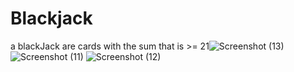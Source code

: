 # Blackjack
a blackJack are cards with the sum that is >= 21![Screenshot (13)](https://user-images.githubusercontent.com/101476757/174189994-0a2b3e0d-af74-496b-bf7e-4cac30193ef7.png)
![Screenshot (11)](https://user-images.githubusercontent.com/101476757/174190009-ef3310e6-4669-464d-bb0d-da8da5c5506c.png)
![Screenshot (12)](https://user-images.githubusercontent.com/101476757/174190028-6ae8b054-acc0-4c2b-bed1-183641a7a838.png)

